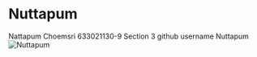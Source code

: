 # Nuttapum
Nattapum Choemsri 633021130-9 Section 3 github username Nuttapum
![Nuttapum](https://avatars.githubusercontent.com/u/120608616?s=400&u=2bd956e663567f6b9deb459f7b15ad02ceb86fdd&v=4)
